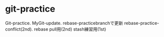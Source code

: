# git-practice
Git-practice.
MyGit-update.
rebase-practicebranchで更新
rebase-practice-conflict(2nd).
rebase pull用(2nd)
stash練習用(1st)